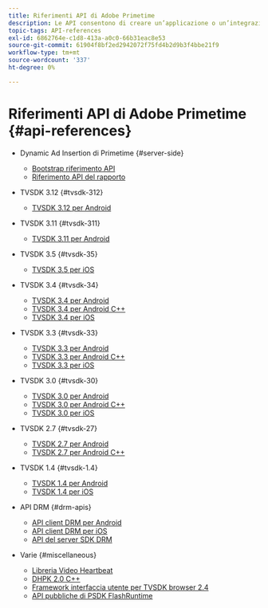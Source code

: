 ```yaml
---
title: Riferimenti API di Adobe Primetime
description: Le API consentono di creare un’applicazione o un’integrazione funzionale in modo rapido e semplice.
topic-tags: API-references
exl-id: 6862764e-c1d8-413a-a0c0-66b31eac8e53
source-git-commit: 61904f8bf2ed2942072f75fd4b2d9b3f4bbe21f9
workflow-type: tm+mt
source-wordcount: '337'
ht-degree: 0%

---
```


# Riferimenti API di Adobe Primetime {#api-references}

+ Dynamic Ad Insertion di Primetime {#server-side}
   + [Bootstrap riferimento API](../primetime-ad-insertion/technical-reference/bootstrap-api.md)
   + [Riferimento API del rapporto](../primetime-ad-insertion/technical-reference/report-api.md)

+ TVSDK 3.12 {#tvsdk-312}
   + [TVSDK 3.12 per Android](https://help.adobe.com/en_US/primetime/api/psdk/javadoc3.12/index.html)

+ TVSDK 3.11 {#tvsdk-311}
   + [TVSDK 3.11 per Android](https://help.adobe.com/en_US/primetime/api/psdk/javadoc3.11/index.html)

+ TVSDK 3.5 {#tvsdk-35}
   + [TVSDK 3.5 per iOS](https://help.adobe.com/en_US/primetime/api/psdk/appledoc_v35/index.html)

+ TVSDK 3.4 {#tvsdk-34}
   + [TVSDK 3.4 per Android](https://help.adobe.com/en_US/primetime/api/psdk/javadoc3.4/index.html)
   + [TVSDK 3.4 per Android C++](https://help.adobe.com/en_US/primetime/api/psdk/cpp_3.4/namespaces.html)
   + [TVSDK 3.4 per iOS](https://help.adobe.com/en_US/primetime/api/psdk/appledoc_v34/index.html)

+ TVSDK 3.3 {#tvsdk-33}
   + [TVSDK 3.3 per Android](https://help.adobe.com/en_US/primetime/api/psdk/javadoc3.3/index.html)
   + [TVSDK 3.3 per Android C++](https://help.adobe.com/en_US/primetime/api/psdk/cpp_3.3/namespaces.html)
   + [TVSDK 3.3 per iOS](https://help.adobe.com/en_US/primetime/api/psdk/appledoc_v33/index.html)

+ TVSDK 3.0 {#tvsdk-30}
   + [TVSDK 3.0 per Android](https://help.adobe.com/en_US/primetime/api/psdk/javadoc3.0/index.html)
   + [TVSDK 3.0 per Android C++](https://help.adobe.com/en_US/primetime/api/psdk/cpp_3.0/namespaces.html)
   + [TVSDK 3.0 per iOS](https://help.adobe.com/en_US/primetime/api/psdk/appledoc_3/index.html)

+ TVSDK 2.7 {#tvsdk-27}
   + [TVSDK 2.7 per Android](https://help.adobe.com/en_US/primetime/api/psdk/javadoc_2.7/index.html)
   + [TVSDK 2.7 per Android C++](https://help.adobe.com/en_US/primetime/api/psdk/cpp/namespaces.html)

+ TVSDK 1.4 {#tvsdk-1.4}
   + [TVSDK 1.4 per Android](https://help.adobe.com/en_US/primetime/api/psdk/javadoc/index.html)
   + [TVSDK 1.4 per iOS](https://help.adobe.com/en_US/primetime/api/psdk/appledoc/index.html)

+ API DRM {#drm-apis}
   + [API client DRM per Android](https://help.adobe.com/en_US/primetime/api/drm-apis/client/android/index.html)
   + [API client DRM per iOS](https://help.adobe.com/en_US/primetime/api/drm-apis/client/ios/index.html)
   + [API del server SDK DRM](https://help.adobe.com/en_US/primetime/api/drm-apis/server/javadocs-flashaccess-pro/)

+ Varie {#miscellaneous}
   + [Libreria Video Heartbeat](https://help.adobe.com/en_US/primetime/api/psdk/vhl_tvsdk_ios/index.html)
   + [DHPK 2.0 C++](https://help.adobe.com/en_US/primetime/api/psdk/psdk_doxygen/index.html)
   + [Framework interfaccia utente per TVSDK browser 2.4](https://help.adobe.com/en_US/primetime/api/psdk/btvsdk-ui-framework/index.html)
   + [API pubbliche di PSDK FlashRuntime](https://help.adobe.com/en_US/primetime/api/psdk/asdoc-dhls/)
